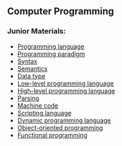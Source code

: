 ## Computer Programming

### Junior Materials:

  - [Programming language](https://en.wikipedia.org/wiki/Programming_language)
  - [Programming paradigm](https://en.wikipedia.org/wiki/Programming_paradigm)
  - [Syntax](https://en.wikipedia.org/wiki/Syntax_(programming_languages))
  - [Semantics](https://en.wikipedia.org/wiki/Semantics_(computer_science))
  - [Data type](https://en.wikipedia.org/wiki/Data_type)
  - [Low-level programming language](https://en.wikipedia.org/wiki/Low-level_programming_language)
  - [High-level programming language](https://en.wikipedia.org/wiki/High-level_programming_language)
  - [Parsing](https://en.wikipedia.org/wiki/Parsing)
  - [Machine code](https://en.wikipedia.org/wiki/Machine_code)
  - [Scripting language](https://en.wikipedia.org/wiki/Scripting_language)
  - [Dynamic programming language](https://en.wikipedia.org/wiki/Dynamic_programming_language)
  - [Object-oriented programming](https://en.wikipedia.org/wiki/Object-oriented_programming)
  - [Functional programming](https://en.wikipedia.org/wiki/Functional_programming)
